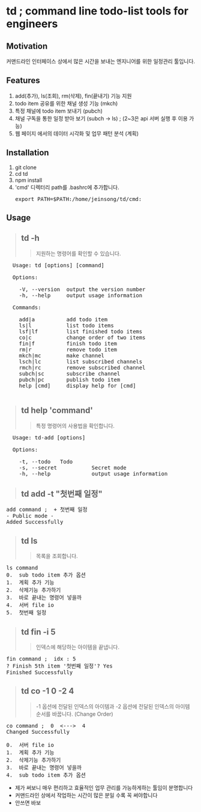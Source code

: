 td ; command line todo-list tools for engineers
==================================================
## Motivation
커맨드라인 인터페이스 상에서 많은 시간을 보내는 엔지니어를 위한 일정관리 툴입니다.

## Features
1. add(추가), ls(조회), rm(삭제), fin(끝내기) 기능 지원 
2. todo item 공유를 위한 채널 생성 기능 (mkch)
3. 특정 채널에 todo item 보내기 (pubch)
4. 채널 구독을 통한 일정 받아 보기 (subch -> ls) ; (2~3은 api 서버 실행 후 이용 가능)
5. 웹 페이지 에서의 데이터 시각화 및 업무 패턴 분석 (계획)

## Installation
1. git clone 
2. cd td
3. npm install
2. 'cmd' 디렉터리 path를 .bashrc에 추가합니다.
	<pre>export PATH=$PATH:/home/jeinsong/td/cmd:</pre>

## Usage
> ## td -h 
>> 지원하는 명령어를 확인할 수 있습니다.
<pre>
  Usage: td [options] [command]

  Options:

    -V, --version  output the version number
    -h, --help     output usage information

  Commands:

    add|a          add todo item
    ls|l           list todo items
    lsf|lf         list finished todo items
    co|c           change order of two items
    fin|f          finish todo item
    rm|r           remove todo item
    mkch|mc        make channel
    lsch|lc        list subscribed channels
    rmch|rc        remove subscribed channel
    subch|sc       subscribe channel
    pubch|pc       publish todo item
    help [cmd]     display help for [cmd]

</pre>

> ## td help 'command'
>> 특정 명령어의 사용법을 확인합니다.
<pre>
  Usage: td-add [options]

  Options:

    -t, --todo <required>  Todo
    -s, --secret           Secret mode
    -h, --help             output usage information
</pre>

> ## td add -t "첫번째 일정"
<pre>
add command ;  + 첫번째 일정
- Public mode -
Added Successfully
</pre>

> ## td ls 
>> 목록을 조회합니다.
<pre>
ls command
0.  sub todo item 추가 옵션
1.  계획 추가 기능
2.  삭제기능 추가하기
3.  바로 끝내는 명령어 넣을까
4.  서버 file io
5.  첫번째 일정
</pre>

> ## td fin -i 5
>> 인덱스에 해당하는 아이템을 끝냅니다.
<pre>
fin command ;  idx : 5
? Finish 5th item '첫번째 일정'? Yes
Finished Successfully
</pre>

> ## td co -1 0 -2 4
>> -1 옵션에 전달된 인덱스의 아이템과 -2 옵션에 전달된 인덱스의 아이템 순서를 바꿉니다. (Change Order)
<pre>
co command ;  0  <--->  4
Changed Successfully

0.  서버 file io
1.  계획 추가 기능
2.  삭제기능 추가하기
3.  바로 끝내는 명령어 넣을까
4.  sub todo item 추가 옵션
</pre>

- 제가 써보니 매우 편리하고 효율적인 업무 관리를 가능하게하는 툴임이 분명합니다
- 커맨드라인 상에서 작업하는 시간이 많은 분일 수록 꼭 써야합니다
- 안쓰면 바보
